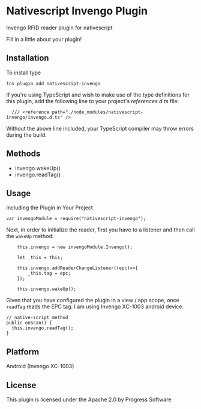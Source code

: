 # Nativescript Invengo Plugin
Invengo RFID reader plugin for nativescript

Fill in a little about your plugin!

## Installation
To install type

```
tns plugin add nativescript-invengo

```

If you're using TypeScript and wish to make use of the type definitions for this plugin, add the following line to your project's *references.d.ts* file:

```
  /// <reference path="./node_modules/nativescript-invengo/invengo.d.ts" />

```
Without the above line included, your TypeScript compiler may throw errors during the build.

## Methods

- invengo.wakeUp()
- invengo.readTag()

## Usage

Including the Plugin in Your Project

    var invengoModule = require("nativescript-invengo");


Next, in order to initialize the reader, first you have to a listener and then call the `wakeUp` method:

```
    this.invengo = new invengoModule.Invengo();

    let _this = this;

    this.invengo.addReaderChangeListener((epc)=>{
        _this.tag = epc;
    });

    this.invengo.wakeUp();

```

Given that you have configured the plugin in a view / app scope, once `readTag` reads the EPC tag. I am using Invengo XC-1003 android device.

```
// native-script method
public onScan() {
  this.invengo.readTag();
}

```
## Platform

Android (Invengo XC-1003)

## License
This plugin is licensed under the Apache 2.0 by Progress Software
